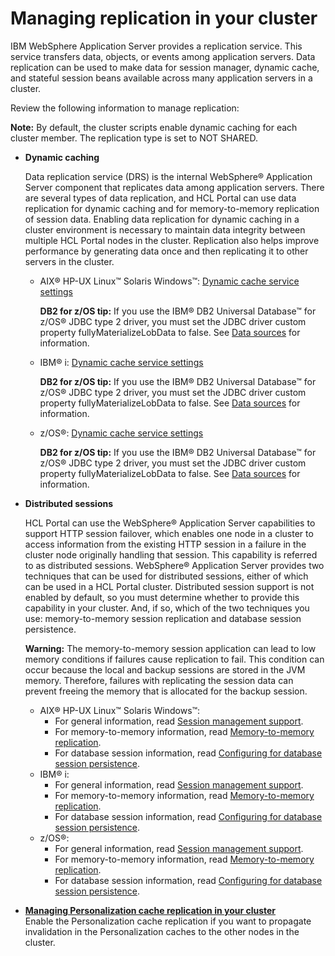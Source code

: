 # Managing replication in your cluster

IBM WebSphere Application Server provides a replication service. This service transfers data, objects, or events among application servers. Data replication can be used to make data for session manager, dynamic cache, and stateful session beans available across many application servers in a cluster.

Review the following information to manage replication:

**Note:** By default, the cluster scripts enable dynamic caching for each cluster member. The replication type is set to NOT SHARED.

-   **Dynamic caching**

    Data replication service \(DRS\) is the internal WebSphere® Application Server component that replicates data among application servers. There are several types of data replication, and HCL Portal can use data replication for dynamic caching and for memory-to-memory replication of session data. Enabling data replication for dynamic caching in a cluster environment is necessary to maintain data integrity between multiple HCL Portal nodes in the cluster. Replication also helps improve performance by generating data once and then replicating it to other servers in the cluster.

    -   AIX® HP-UX Linux™ Solaris Windows™: [Dynamic cache service settings](http://www-01.ibm.com/support/knowledgecenter/SSAW57_8.5.5/com.ibm.websphere.nd.doc/ae/udyn_rcachesettings.html)

        **DB2 for z/OS tip:** If you use the IBM® DB2 Universal Database™ for z/OS® JDBC type 2 driver, you must set the JDBC driver custom property fullyMaterializeLobData to false. See [Data sources](http://www-01.ibm.com/support/knowledgecenter/SS7K4U_8.5.5/com.ibm.websphere.zseries.doc/ae/cdat_datasor.html) for information.

    -   IBM® i: [Dynamic cache service settings](http://www-01.ibm.com/support/knowledgecenter/SSAW57_8.5.5/com.ibm.websphere.nd.iseries.doc/ae/udyn_rcachesettings.html)

        **DB2 for z/OS tip:** If you use the IBM® DB2 Universal Database™ for z/OS® JDBC type 2 driver, you must set the JDBC driver custom property fullyMaterializeLobData to false. See [Data sources](http://www-01.ibm.com/support/knowledgecenter/SS7K4U_8.5.5/com.ibm.websphere.zseries.doc/ae/cdat_datasor.html) for information.

    -   z/OS®: [Dynamic cache service settings](http://www-01.ibm.com/support/knowledgecenter/SS7K4U_8.5.5/com.ibm.websphere.zseries.doc/ae/udyn_rcachesettings.html)

        **DB2 for z/OS tip:** If you use the IBM® DB2 Universal Database™ for z/OS® JDBC type 2 driver, you must set the JDBC driver custom property fullyMaterializeLobData to false. See [Data sources](http://www-01.ibm.com/support/knowledgecenter/SS7K4U_8.5.5/com.ibm.websphere.zseries.doc/ae/cdat_datasor.html) for information.

-   **Distributed sessions**

    HCL Portal can use the WebSphere® Application Server capabilities to support HTTP session failover, which enables one node in a cluster to access information from the existing HTTP session in a failure in the cluster node originally handling that session. This capability is referred to as distributed sessions. WebSphere® Application Server provides two techniques that can be used for distributed sessions, either of which can be used in a HCL Portal cluster. Distributed session support is not enabled by default, so you must determine whether to provide this capability in your cluster. And, if so, which of the two techniques you use: memory-to-memory session replication and database session persistence.

    **Warning:** The memory-to-memory session application can lead to low memory conditions if failures cause replication to fail. This condition can occur because the local and backup sessions are stored in the JVM memory. Therefore, failures with replicating the session data can prevent freeing the memory that is allocated for the backup session.

    -   AIX® HP-UX Linux™ Solaris Windows™:
        -   For general information, read [Session management support](http://pic.dhe.ibm.com/infocenter/wasinfo/v8r5/topic/com.ibm.websphere.nd.doc/ae/cprs_sesm.html).
        -   For memory-to-memory information, read [Memory-to-memory replication](http://pic.dhe.ibm.com/infocenter/wasinfo/v8r5/topic/com.ibm.websphere.nd.doc/ae/cprs_memory2memory.html).
        -   For database session information, read [Configuring for database session persistence](http://pic.dhe.ibm.com/infocenter/wasinfo/v8r5/topic/com.ibm.websphere.nd.doc/ae/tprs_cnfp.html).
    -   IBM® i:
        -   For general information, read [Session management support](http://pic.dhe.ibm.com/infocenter/wasinfo/v8r5/topic/com.ibm.websphere.nd.doc/ae/cprs_sesm.html).
        -   For memory-to-memory information, read [Memory-to-memory replication](http://pic.dhe.ibm.com/infocenter/wasinfo/v8r5/topic/com.ibm.websphere.nd.doc/ae/cprs_memory2memory.html).
        -   For database session information, read [Configuring for database session persistence](http://pic.dhe.ibm.com/infocenter/wasinfo/v8r5/topic/com.ibm.websphere.nd.doc/ae/tprs_cnfp.html).
    -   z/OS®:
        -   For general information, read [Session management support](http://pic.dhe.ibm.com/infocenter/wasinfo/v8r5/topic/com.ibm.websphere.nd.doc/ae/cprs_sesm.html).
        -   For memory-to-memory information, read [Memory-to-memory replication](http://pic.dhe.ibm.com/infocenter/wasinfo/v8r5/topic/com.ibm.websphere.nd.doc/ae/cprs_memory2memory.html).
        -   For database session information, read [Configuring for database session persistence](http://pic.dhe.ibm.com/infocenter/wasinfo/v8r5/topic/com.ibm.websphere.nd.doc/ae/tprs_cnfp.html).

-   **[Managing Personalization cache replication in your cluster](../admin-system/man_pzn_cache.md)**  
Enable the Personalization cache replication if you want to propagate invalidation in the Personalization caches to the other nodes in the cluster.


